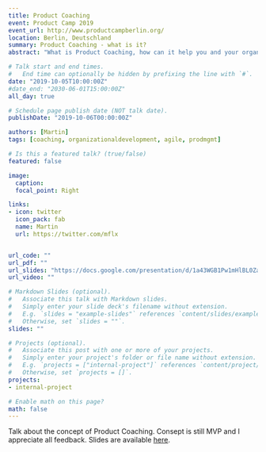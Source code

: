```yaml
---
title: Product Coaching
event: Product Camp 2019
event_url: http://www.productcampberlin.org/
location: Berlin, Deutschland
summary: Product Coaching - what is it?
abstract: "What is Product Coaching, how can it help you and your organization, how does it differ to a regular Agile Coach / team coach."

# Talk start and end times.
#   End time can optionally be hidden by prefixing the line with `#`.
date: "2019-10-05T10:00:00Z"
#date_end: "2030-06-01T15:00:00Z"
all_day: true

# Schedule page publish date (NOT talk date).
publishDate: "2019-10-06T00:00:00Z"

authors: [Martin]
tags: [coaching, organizationaldevelopment, agile, prodmgmt]

# Is this a featured talk? (true/false)
featured: false

image:
  caption: 
  focal_point: Right

links:
- icon: twitter
  icon_pack: fab
  name: Martin
  url: https://twitter.com/mflx


url_code: ""
url_pdf: ""
url_slides: "https://docs.google.com/presentation/d/1a43WGB1Pw1mHlBL0ZaYBLkz2llx3dBmlMFPiZUa0JTE/edit?usp=sharing"
url_video: ""

# Markdown Slides (optional).
#   Associate this talk with Markdown slides.
#   Simply enter your slide deck's filename without extension.
#   E.g. `slides = "example-slides"` references `content/slides/example-slides.md`.
#   Otherwise, set `slides = ""`.
slides: ""

# Projects (optional).
#   Associate this post with one or more of your projects.
#   Simply enter your project's folder or file name without extension.
#   E.g. `projects = ["internal-project"]` references `content/project/deep-learning/index.md`.
#   Otherwise, set `projects = []`.
projects:
- internal-project

# Enable math on this page?
math: false
---
```


Talk about the concept of Product Coaching. Consept is still MVP and I appreciate all feedback. Slides are available [here](https://docs.google.com/presentation/d/1a43WGB1Pw1mHlBL0ZaYBLkz2llx3dBmlMFPiZUa0JTE/edit?usp=sharing).

